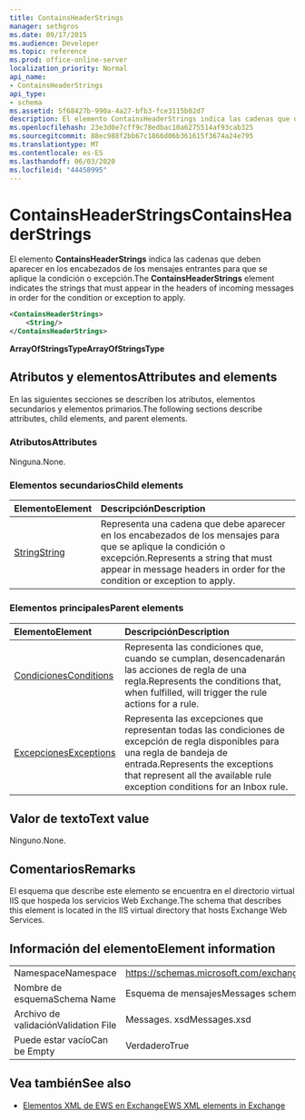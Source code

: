 ```yaml
---
title: ContainsHeaderStrings
manager: sethgros
ms.date: 09/17/2015
ms.audience: Developer
ms.topic: reference
ms.prod: office-online-server
localization_priority: Normal
api_name:
- ContainsHeaderStrings
api_type:
- schema
ms.assetid: 5f68427b-990a-4a27-bfb3-fce3115b02d7
description: El elemento ContainsHeaderStrings indica las cadenas que deben aparecer en los encabezados de los mensajes entrantes para que se aplique la condición o excepción.
ms.openlocfilehash: 23e3d0e7cff9c78edbac10a6275514af93cab325
ms.sourcegitcommit: 88ec988f2bb67c1866d06b361615f3674a24e795
ms.translationtype: MT
ms.contentlocale: es-ES
ms.lasthandoff: 06/03/2020
ms.locfileid: "44458995"
---
```

# <a name="containsheaderstrings"></a><span data-ttu-id="56e3f-103">ContainsHeaderStrings</span><span class="sxs-lookup"><span data-stu-id="56e3f-103">ContainsHeaderStrings</span></span>

<span data-ttu-id="56e3f-104">El elemento **ContainsHeaderStrings** indica las cadenas que deben aparecer en los encabezados de los mensajes entrantes para que se aplique la condición o excepción.</span><span class="sxs-lookup"><span data-stu-id="56e3f-104">The **ContainsHeaderStrings** element indicates the strings that must appear in the headers of incoming messages in order for the condition or exception to apply.</span></span> 
  
```XML
<ContainsHeaderStrings>
    <String/>
</ContainsHeaderStrings>
```

 <span data-ttu-id="56e3f-105">**ArrayOfStringsType**</span><span class="sxs-lookup"><span data-stu-id="56e3f-105">**ArrayOfStringsType**</span></span>
## <a name="attributes-and-elements"></a><span data-ttu-id="56e3f-106">Atributos y elementos</span><span class="sxs-lookup"><span data-stu-id="56e3f-106">Attributes and elements</span></span>

<span data-ttu-id="56e3f-107">En las siguientes secciones se describen los atributos, elementos secundarios y elementos primarios.</span><span class="sxs-lookup"><span data-stu-id="56e3f-107">The following sections describe attributes, child elements, and parent elements.</span></span>
  
### <a name="attributes"></a><span data-ttu-id="56e3f-108">Atributos</span><span class="sxs-lookup"><span data-stu-id="56e3f-108">Attributes</span></span>

<span data-ttu-id="56e3f-109">Ninguna.</span><span class="sxs-lookup"><span data-stu-id="56e3f-109">None.</span></span>
  
### <a name="child-elements"></a><span data-ttu-id="56e3f-110">Elementos secundarios</span><span class="sxs-lookup"><span data-stu-id="56e3f-110">Child elements</span></span>

|<span data-ttu-id="56e3f-111">**Elemento**</span><span class="sxs-lookup"><span data-stu-id="56e3f-111">**Element**</span></span>|<span data-ttu-id="56e3f-112">**Descripción**</span><span class="sxs-lookup"><span data-stu-id="56e3f-112">**Description**</span></span>|
|:-----|:-----|
|[<span data-ttu-id="56e3f-113">String</span><span class="sxs-lookup"><span data-stu-id="56e3f-113">String</span></span>](string.md) <br/> |<span data-ttu-id="56e3f-114">Representa una cadena que debe aparecer en los encabezados de los mensajes para que se aplique la condición o excepción.</span><span class="sxs-lookup"><span data-stu-id="56e3f-114">Represents a string that must appear in message headers in order for the condition or exception to apply.</span></span>  <br/> |
   
### <a name="parent-elements"></a><span data-ttu-id="56e3f-115">Elementos principales</span><span class="sxs-lookup"><span data-stu-id="56e3f-115">Parent elements</span></span>

|<span data-ttu-id="56e3f-116">**Elemento**</span><span class="sxs-lookup"><span data-stu-id="56e3f-116">**Element**</span></span>|<span data-ttu-id="56e3f-117">**Descripción**</span><span class="sxs-lookup"><span data-stu-id="56e3f-117">**Description**</span></span>|
|:-----|:-----|
|[<span data-ttu-id="56e3f-118">Condiciones</span><span class="sxs-lookup"><span data-stu-id="56e3f-118">Conditions</span></span>](conditions.md) <br/> |<span data-ttu-id="56e3f-119">Representa las condiciones que, cuando se cumplan, desencadenarán las acciones de regla de una regla.</span><span class="sxs-lookup"><span data-stu-id="56e3f-119">Represents the conditions that, when fulfilled, will trigger the rule actions for a rule.</span></span>  <br/> |
|[<span data-ttu-id="56e3f-120">Excepciones</span><span class="sxs-lookup"><span data-stu-id="56e3f-120">Exceptions</span></span>](exceptions.md) <br/> |<span data-ttu-id="56e3f-121">Representa las excepciones que representan todas las condiciones de excepción de regla disponibles para una regla de bandeja de entrada.</span><span class="sxs-lookup"><span data-stu-id="56e3f-121">Represents the exceptions that represent all the available rule exception conditions for an Inbox rule.</span></span>  <br/> |
   
## <a name="text-value"></a><span data-ttu-id="56e3f-122">Valor de texto</span><span class="sxs-lookup"><span data-stu-id="56e3f-122">Text value</span></span>

<span data-ttu-id="56e3f-123">Ninguno.</span><span class="sxs-lookup"><span data-stu-id="56e3f-123">None.</span></span>
  
## <a name="remarks"></a><span data-ttu-id="56e3f-124">Comentarios</span><span class="sxs-lookup"><span data-stu-id="56e3f-124">Remarks</span></span>

<span data-ttu-id="56e3f-125">El esquema que describe este elemento se encuentra en el directorio virtual IIS que hospeda los servicios Web Exchange.</span><span class="sxs-lookup"><span data-stu-id="56e3f-125">The schema that describes this element is located in the IIS virtual directory that hosts Exchange Web Services.</span></span>
  
## <a name="element-information"></a><span data-ttu-id="56e3f-126">Información del elemento</span><span class="sxs-lookup"><span data-stu-id="56e3f-126">Element information</span></span>

|||
|:-----|:-----|
|<span data-ttu-id="56e3f-127">Namespace</span><span class="sxs-lookup"><span data-stu-id="56e3f-127">Namespace</span></span>  <br/> |https://schemas.microsoft.com/exchange/services/2006/messages  <br/> |
|<span data-ttu-id="56e3f-128">Nombre de esquema</span><span class="sxs-lookup"><span data-stu-id="56e3f-128">Schema Name</span></span>  <br/> |<span data-ttu-id="56e3f-129">Esquema de mensajes</span><span class="sxs-lookup"><span data-stu-id="56e3f-129">Messages schema</span></span>  <br/> |
|<span data-ttu-id="56e3f-130">Archivo de validación</span><span class="sxs-lookup"><span data-stu-id="56e3f-130">Validation File</span></span>  <br/> |<span data-ttu-id="56e3f-131">Messages. xsd</span><span class="sxs-lookup"><span data-stu-id="56e3f-131">Messages.xsd</span></span>  <br/> |
|<span data-ttu-id="56e3f-132">Puede estar vacío</span><span class="sxs-lookup"><span data-stu-id="56e3f-132">Can be Empty</span></span>  <br/> |<span data-ttu-id="56e3f-133">Verdadero</span><span class="sxs-lookup"><span data-stu-id="56e3f-133">True</span></span>  <br/> |
   
## <a name="see-also"></a><span data-ttu-id="56e3f-134">Vea también</span><span class="sxs-lookup"><span data-stu-id="56e3f-134">See also</span></span>



- [<span data-ttu-id="56e3f-135">Elementos XML de EWS en Exchange</span><span class="sxs-lookup"><span data-stu-id="56e3f-135">EWS XML elements in Exchange</span></span>](ews-xml-elements-in-exchange.md)

